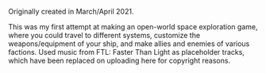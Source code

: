 Originally created in March/April 2021.

This was my first attempt at making an open-world space exploration game, where you could travel to different systems, customize the weapons/equipment of your ship, and make allies and enemies of various factions.
Used music from FTL: Faster Than Light as placeholder tracks, which have been replaced on uploading here for copyright reasons.
